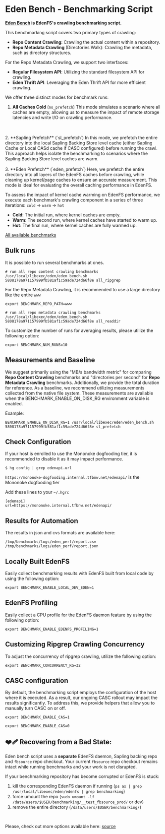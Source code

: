 # Eden Bench - Benchmarking Script

**[Eden Bench](https://www.internalfb.com/code/fbsource/fbcode/eden/fs/scripts/facebook/eden_bench.sh) is EdenFS's crawling benchmarking script.**

This benchmarking script covers two primary types of crawling:

* **Repo Content Crawling**: Crawling the actual content within a repository.
* **Repo Metadata Crawling** (Directories Walk): Crawling the metadata, such as directory structures.

For the Repo Metadata Crawling, we support two interfaces:
* **Regular Filesystem API**: Utilizing the standard filesystem API for crawling.
* **Eden Thrift API**: Leveraging the Eden Thrift API for more efficient crawling.

We offer three distinct modes for benchmark runs:

1. **All Caches Cold** (`no_prefetch`)
This mode simulates a scenario where all caches are empty, allowing us to measure the impact of remote storage latencies and write I/O on crawling performance.
<br>
<br>
2. **Sapling Prefetch** (`sl_prefetch`)
In this mode, we prefetch the entire directory into the local Sapling Backing Store level cache (either Sapling Cache or Local CASd cache if CASC configured) before running the crawl.
This approach helps isolate the benchmarking to scenarios where the Sapling Backing Store level caches are warm.
<br>
<br>
3. **Eden Prefetch** (`eden_prefetch`)
Here, we prefetch the entire directory into all layers of the EdenFS caches before crawling, while cleaning up kernel/page caches to ensure an accurate measurement. This mode is ideal for evaluating the overall caching performance in EdenFS.


To assess the impact of kernel cache warming on EdenFS performance, we execute each benchmark's crawling component in a series of three iterations: `cold` -> `warm` -> `hot`
* **Cold**: The initial run, where kernel caches are empty.
* **Warm**: The second run, where kernel caches have started to warm up.
* **Hot**: The final run, where kernel caches are fully warmed up.

[All available benchmarks](https://www.internalfb.com/code/fbsource/[16dae41e91d3704edd3993bbc8db372c2fac7993]/fbcode/eden/fs/scripts/facebook/eden_bench.sh?lines=6)

## Bulk runs

It is possible to run several benchmarks at ones.

```
# run all repo content crawling benchmarks
/usr/local/libexec/eden/eden_bench.sh 5808178a971157999fb581af1c59ade724d66f8e all_ripgrep
```

For the Repo Metadata Crawling, it is recommended to use a large directory like the entire `www`

```
export BENCHMARK_REPO_PATH=www
```

```
# run all repo metadata crawling benchmarks
/usr/local/libexec/eden/eden_bench.sh 5808178a971157999fb581af1c59ade724d66f8e all_readdir
```

To customize the number of runs for averaging results, please utilize the following option:
```
export BENCHMARK_NUM_RUNS=10
```


## Measurements and Baseline

We suggest primarily using the "MB/s bandwidth metric" for comparing **Repo Content Crawling** benchmarks and "directories per second" for **Repo Metadata Crawling** benchmarks. Additionally, we provide the total duration for reference.
As a baseline, we recommend utilizing measurements collected from the native file system. These measurements are available when the BENCHMARK_ENABLE_ON_DISK_RG environment variable is enabled.

Example:

```
BENCHMARK_ENABLE_ON_DISK_RG=1 /usr/local/libexec/eden/eden_bench.sh 5808178a971157999fb581af1c59ade724d66f8e sl_prefetch
```

## Check Configuration

If your host is enrolled to use the Mononoke dogfooding tier, it is recommended to disable it as it may impact performance.

```
$ hg config | grep edenapi.url
```

`https://mononoke-dogfooding.internal.tfbnw.net/edenapi/` is the Mononoke dogfooding tier

Add these lines to your `~/.hgrc`

```
[edenapi]
url=https://mononoke.internal.tfbnw.net/edenapi/
```

## Results for Automation

The results in json and cvs formats are available here:

```
/tmp/benchmarks/logs/eden_perf/report.csv
/tmp/benchmarks/logs/eden_perf/report.json
```

## Locally Built EdenFS

Easily collect benchmarking results with EdenFS built from local code by using the following option:

```
export BENCHMARK_ENABLE_LOCAL_DEV_EDEN=1
```


## EdenFS Profiling

Easily collect a CPU profile for the EdenFS daemon feature by using the following option:

```
export BENCHMARK_ENABLE_EDENFS_PROFILING=1
```

## Customizing Ripgrep Crawling Concurrency

To adjust the concurrency of ripgrep crawling, utilize the following option:
```
export BENCHMARK_CONCURRENCY_RG=32
```

## CASC configuration

By default, the benchmarking script employs the configuration of the host where it is executed. 
As a result, our ongoing CASC rollout may impact the results significantly. 
To address this, we provide helpers that allow you to manually turn CASC on or off.
```
export BENCHMARK_ENABLE_CAS=1
```
```
export BENCHMARK_ENABLE_CAS=0
```

## ❤️‍🩹 Recovering from a Bad State:

Eden bench script uses a **separate** EdenFS daemon, Sapling backing repo and `fbsource` repo checkout.
Your current `fbsource` repo checkout remains intact while running benchmarks and your work is not disrupted.

If your benchmarking repository has become corrupted or EdenFS is stuck:
1. kill the corresponding EdenFS daemon if running (`ps ax | grep /usr/local/libexec/eden/edenfs | grep benchmarking`)
2. force umount the repo (`sudo umount -lf  /data/users/$USER/benchmarking/__test_fbsource_prod/` or dev)
3. remove the entire directory (`/data/users/$USER/benchmarking/`)

<br>

Please, check out more options available here: [source](https://www.internalfb.com/code/fbsource/[16dae41e91d3704edd3993bbc8db372c2fac7993]/fbcode/eden/fs/scripts/facebook/eden_bench.sh?lines=143-184)

